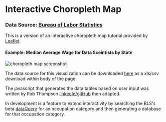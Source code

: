 # Interactive Choropleth Map

### Data Source:  [Bureau of Labor Statistics](https://www.bls.gov/)

This is a version of an interactive choropleth map tutorial provided by [Leaflet](https://leafletjs.com/examples/choropleth/).

#### Example: Median Average Wage for Data Sceintists by State

![choropleth map screenshot](https://user-images.githubusercontent.com/79673051/137337947-d910e503-0d19-4d13-af60-2a93fa6b6014.jpg)

The data source for this visualization can be downloaded [here](https://www.bls.gov/oes/current/oes_nat.htm#00-0000) as a xls/csv download within body of the page.

The javascript that generates the data tables based on user input was written by Rob Thompson [linkedIn/](https://www.linkedin.com/in/robthompsoncolorado/)[gitHub](https://github.com/rob10thhuman) then adapted.

In development is a feature to extend interactivity by searching the BLS's beta [dataQuery](https://beta.bls.gov/dataQuery/) for an occupation category and then generating a database for that occupation category.
